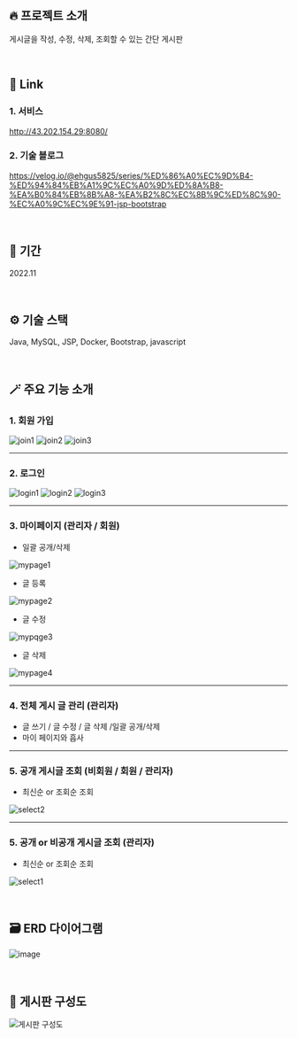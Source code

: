## 🔥 프로젝트 소개

게시글을 작성, 수정, 삭제, 조회할 수 있는 간단 게시판

 <br>

## 🔗 Link

### 1. 서비스

http://43.202.154.29:8080/

### 2. 기술 블로그

https://velog.io/@ehgus5825/series/%ED%86%A0%EC%9D%B4-%ED%94%84%EB%A1%9C%EC%A0%9D%ED%8A%B8-%EA%B0%84%EB%8B%A8-%EA%B2%8C%EC%8B%9C%ED%8C%90-%EC%A0%9C%EC%9E%91-jsp-bootstrap

<br>

## 📆 기간

2022.11

<br>

## ⚙️ 기술 스택

Java, MySQL, JSP, Docker, Bootstrap, javascript

<br>

## 🪄 주요 기능 소개

### 1. 회원 가입

![join1](https://github.com/ehgus5825/JSP-notice-board/assets/57056674/659acf8b-de16-43f7-8bab-f8dd494d2025)
![join2](https://github.com/ehgus5825/JSP-notice-board/assets/57056674/82c17ed5-19c7-4e9e-8d5a-f845d201295e)
![join3](https://github.com/ehgus5825/JSP-notice-board/assets/57056674/417edbde-a0bb-4457-a2c9-7a2d5769ec4a)


---

### 2. 로그인

![login1](https://github.com/ehgus5825/JSP-notice-board/assets/57056674/4574fc1f-625a-4cc0-843f-4efd42c685d8)
![login2](https://github.com/ehgus5825/JSP-notice-board/assets/57056674/f9f1f2a5-3622-4dbe-8bd9-8f9f9186f11e)
![login3](https://github.com/ehgus5825/JSP-notice-board/assets/57056674/968874c8-a6c0-4f9d-a024-83cc5ee62b8a)


---

### 3. 마이페이지 (관리자 / 회원)

- 일괄 공개/삭제
  
![mypage1](https://github.com/ehgus5825/JSP-notice-board/assets/57056674/a8f56af1-6c55-4619-a676-7866d78d4cdb)

- 글 등록
  
![mypage2](https://github.com/ehgus5825/JSP-notice-board/assets/57056674/56eed838-fb36-4b3b-9b81-608be45ea174)

- 글 수정
  
![mypqge3](https://github.com/ehgus5825/JSP-notice-board/assets/57056674/0e1fab11-e2ca-4785-a883-739791a33f94)

- 글 삭제

![mypage4](https://github.com/ehgus5825/JSP-notice-board/assets/57056674/a61667fa-8d65-4bbb-a5a7-ae34b85dcabd)

---

### 4. 전체 게시 글 관리  (관리자)

- 글 쓰기 / 글 수정 / 글 삭제 /일괄 공개/삭제
- 마이 페이지와 흡사

---

### 5. 공개 게시글 조회 (비회원 / 회원 / 관리자)

- 최신순 or 조회순 조회
  
![select2](https://github.com/ehgus5825/JSP-notice-board/assets/57056674/e74a70dc-1bb5-40a6-98e1-89b0b89dda62)

---

### 5. 공개 or 비공개 게시글 조회 (관리자)

- 최신순 or 조회순 조회
  
![select1](https://github.com/ehgus5825/JSP-notice-board/assets/57056674/95e256d0-d8de-4ceb-b050-01bcae114d94)

<br>

## 🗃️ ERD 다이어그램

![image](https://github.com/ehgus5825/JSP-notice-board/assets/57056674/f7680a49-e85d-446d-b186-1c317f0b8f61)

<br>

## 🎨 게시판 구성도

![게시판 구성도](https://github.com/ehgus5825/JSP-notice-board/assets/57056674/cbaf0873-b652-4cfc-b916-e37e9dbc831d)



